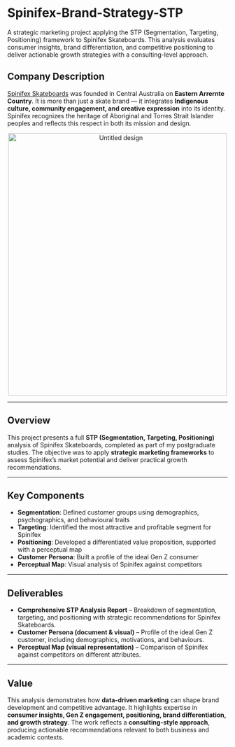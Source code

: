 # Spinifex-Brand-Strategy-STP
A strategic marketing project applying the STP (Segmentation, Targeting, Positioning) framework to Spinifex Skateboards. This analysis evaluates consumer insights, brand differentiation, and competitive positioning to deliver actionable growth strategies with a consulting-level approach.

## Company Description  
[Spinifex Skateboards](https://www.spinifexskateboards.com/) was founded in Central Australia on **Eastern Arrernte Country**. It is more than just a skate brand — it integrates **Indigenous culture, community engagement, and creative expression** into its identity. Spinifex recognizes the heritage of Aboriginal and Torres Strait Islander peoples and reflects this respect in both its mission and design.  

<p align="center">
  <img src="https://github.com/user-attachments/assets/a11b891e-b24c-447d-80a4-99761e5ead80" alt="Untitled design" width="500" height="600">
</p>


---

## Overview  
This project presents a full **STP (Segmentation, Targeting, Positioning)** analysis of Spinifex Skateboards, completed as part of my postgraduate studies. The objective was to apply **strategic marketing frameworks** to assess Spinifex’s market potential and deliver practical growth recommendations.  

---

## Key Components  
- **Segmentation**: Defined customer groups using demographics, psychographics, and behavioural traits  
- **Targeting**: Identified the most attractive and profitable segment for Spinifex  
- **Positioning**: Developed a differentiated value proposition, supported with a perceptual map  
- **Customer Persona**: Built a profile of the ideal Gen Z consumer  
- **Perceptual Map**: Visual analysis of Spinifex against competitors  

---

## Deliverables  

- **Comprehensive STP Analysis Report** – Breakdown of segmentation, targeting, and positioning with strategic recommendations for Spinifex Skateboards.  
- **Customer Persona (document & visual)** – Profile of the ideal Gen Z customer, including demographics, motivations, and behaviours.  
- **Perceptual Map (visual representation)** – Comparison of Spinifex against competitors on different attributes.  


---

## Value  
This analysis demonstrates how **data-driven marketing** can shape brand development and competitive advantage. It highlights expertise in **consumer insights, Gen Z engagement, positioning, brand differentiation, and growth strategy**. The work reflects a **consulting-style approach**, producing actionable recommendations relevant to both business and academic contexts.  
